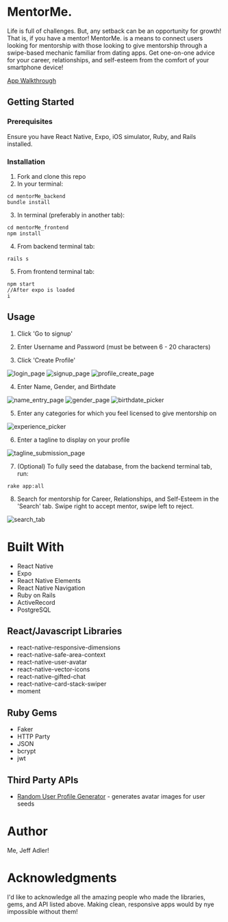 # MentorMe.

Life is full of challenges. But, any setback can be an opportunity for growth! That is, if you have a mentor! MentorMe. is a means to connect users looking for mentorship with those looking to give mentorship through a swipe-based mechanic familiar from dating apps. Get one-on-one advice for your career, relationships, and self-esteem from the comfort of your smartphone device!

[App Walkthrough](https://youtu.be/U85gXH0QPL0 "MentorMe. Walkthrough")

## Getting Started

### Prerequisites

Ensure you have React Native, Expo, iOS simulator, Ruby, and Rails installed.

### Installation

1. Fork and clone this repo
2. In your terminal:

```
cd mentorMe_backend
bundle install
```

3. In terminal (preferably in another tab):

```
cd mentorMe_frontend
npm install
```

4. From backend terminal tab:

```
rails s
```

5. From frontend terminal tab:

```
npm start
//After expo is loaded
i
```

## Usage

1. Click 'Go to signup'

2. Enter Username and Password (must be between 6 - 20 characters)

3. Click 'Create Profile'

![login_page](./screenshots/login_page.png?raw=true "Login Page")
![signup_page](./screenshots/signup_page.png?raw=true "Signup Page")
![profile_create_page](./screenshots/profile_create_page.png?raw=true "Profile Create Page")

4. Enter Name, Gender, and Birthdate

![name_entry_page](./screenshots/name_entry_page.png?raw=true "Name Submission Page")
![gender_page](./screenshots/gender_page.png?raw=true "Gender Selection Page")
![birthdate_picker](./screenshots/birthdate_picker.png?raw=true "Birthdate Selection Page")

5. Enter any categories for which you feel licensed to give mentorship on

![experience_picker](./screenshots/experience_picker.png?raw=true "Experience Picker Page")

6. Enter a tagline to display on your profile

![tagline_submission_page](./screenshots/tagline_submission_page.png?raw=true "Tagline Submission Page")

7. (Optional) To fully seed the database, from the backend terminal tab, run:

```
rake app:all
```

8. Search for mentorship for Career, Relationships, and Self-Esteem in the 'Search' tab. Swipe right to accept mentor, swipe left to reject.

![search_tab](./screenshots/search_tab.png?raw=true "Search Tab Page")

# Built With

- React Native
- Expo
- React Native Elements
- React Native Navigation
- Ruby on Rails
- ActiveRecord
- PostgreSQL

## React/Javascript Libraries

- react-native-responsive-dimensions
- react-native-safe-area-context
- react-native-user-avatar
- react-native-vector-icons
- react-native-gifted-chat
- react-native-card-stack-swiper
- moment

## Ruby Gems

- Faker
- HTTP Party
- JSON
- bcrypt
- jwt

## Third Party APIs

- <a href="https://randomuser.me/">Random User Profile Generator</a> - generates avatar images for user seeds

# Author

Me, Jeff Adler!

# Acknowledgments

I'd like to acknowledge all the amazing people who made the libraries, gems, and API listed above. Making clean, responsive apps would by nye impossible without them!
